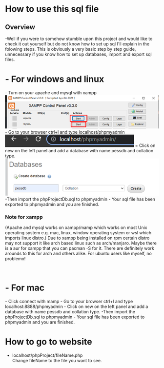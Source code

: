 # How to use this sql file
<h2>Overview</h2>
-Well if you were to somehow stumble upon this project and would like to check it out yourself but do not know how to set up sql I'll explain in the folowing steps. This is obviously a very basic step by step guide, unnecessary if you know how to set up databases, import and export sql files. 

 <h1>- For windows and linux</h1>
- Turn on your apache and mysql with xampp <br>
<img src="../images/xampp.png">
- Go to your browser ctrl+l and type localhost/phpmyadmin <br>
<img src="../images/localhost.png">
= Click on new on the left panel and add a database with name pessdb and collation type.
<img src="../images/createDb.png">
-Then import the phpProjectDb.sql to phpmyadmin
- Your sql file has been exported to phpmyadmin and you are finished.
    <h3>Note for xampp</h3>
    <p>(Apache and mysql works on xampp/mamp which works on most Unix operating system e.g. mac, linux, window operating system or wsl which imports linux distro.) Due to xampp being installed on rpm certain distro may not support it like arch based linux such as arch/manjaro. Maybe there is a aur for xampp that you can pacman -S for it. There are definitely work arounds to this for arch and others alike. For ubuntu users like myself, no problemo!</p><br>

 <h1>- For mac</h1>
- Click connect with mamp
- Go to your browser ctrl+l and type localhost:8888/phpmyadmin
- Click on new on the left panel and add a database with name pessdb and collation type.
-Then import the phpProjectDb.sql to phpmyadmin
- Your sql file has been exported to phpmyadmin and you are finished.<br>

# How to go to website
- localhost/phpProject/fileName.php <br> Change fileName to the file you want to see.